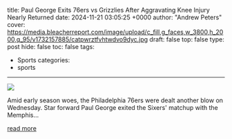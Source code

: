 title: Paul George Exits 76ers vs Grizzlies After Aggravating Knee Injury Nearly Returned
date: 2024-11-21 03:05:25 +0000
author: "Andrew Peters"
cover: https://media.bleacherreport.com/image/upload/c_fill,g_faces,w_3800,h_2000,q_95/v1732157885/catpwrztfvhtwdvo9dyc.jpg
draft: false
top: false
type: post
hide: false
toc: false
tags:
  - Sports
categories:
  - sports
---

![](https://media.bleacherreport.com/image/upload/c_fill,g_faces,w_3800,h_2000,q_95/v1732157885/catpwrztfvhtwdvo9dyc.jpg)

Amid early season woes, the Philadelphia 76ers were dealt another blow on Wednesday. Star forward Paul George exited the Sixers' matchup with the Memphis…

[read more](https://bleacherreport.com/articles/10144258-paul-george-exits-76ers-vs-grizzlies-after-aggravating-knee-injury-nearly-returned)
